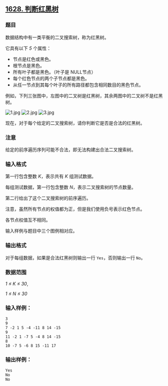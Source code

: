 ## [1628. 判断红黑树](https://www.acwing.com/problem/content/1630/)

### 题目

数据结构中有一类平衡的二叉搜索树，称为红黑树。

它具有以下 *5* 个属性：

- 节点是红色或黑色。
- 根节点是黑色。
- 所有叶子都是黑色。（叶子是 NULL节点）
- 每个红色节点的两个子节点都是黑色。
- 从任一节点到其每个叶子的所有路径都包含相同数目的黑色节点。

例如，下列三张图中，左图中的二叉树是红黑树，其余两图中的二叉树不是红黑树。

 ![1.jpg](https://cdn.acwing.com/media/article/image/2020/04/13/19_aefa6b627d-1.jpg) ![2.jpg](https://cdn.acwing.com/media/article/image/2020/04/13/19_b137133a7d-2.jpg) ![3.jpg](https://cdn.acwing.com/media/article/image/2020/04/13/19_b3bfc8407d-3.jpg)

现在，对于每个给定的二叉搜索树，请你判断它是否是合法的红黑树。

### 注意

给定的前序遍历序列可能不合法，即无法构建出合法二叉搜索树。

### 输入格式

第一行包含整数 *K*，表示共有 *K* 组测试数据。

每组测试数据，第一行包含整数 *N*，表示二叉搜索树的节点数量。

第二行给出了这个二叉搜索树的前序遍历。

注意，虽然所有节点的权值都为正，但是我们使用负号表示红色节点。

各节点权值互不相同。

输入样例与题目中三个图例相对应。

### 输出格式

对于每组数据，如果是合法红黑树则输出一行 `Yes`，否则输出一行 `No`。

### 数据范围

*1 ≤ K ≤ 30*,

*1 ≤ N ≤ 30*

### 输入样例：

```
3
9
7 -2 1 5 -4 -11 8 14 -15
9
11 -2 1 -7 5 -4 8 14 -15
8
10 -7 5 -6 8 15 -11 17
```

### 输出样例：

```
Yes
No
No
```
